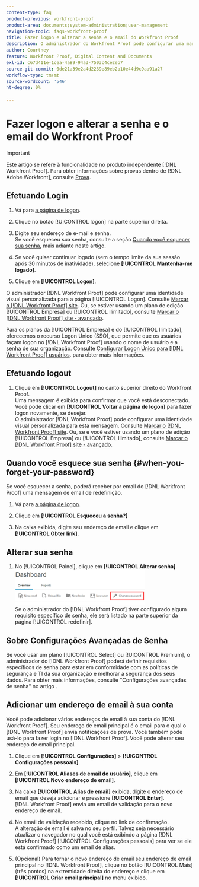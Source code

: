 ```yaml
---
content-type: faq
product-previous: workfront-proof
product-area: documents;system-administration;user-management
navigation-topic: faqs-workfront-proof
title: Fazer logon e alterar a senha e o email do Workfront Proof
description: O administrador do Workfront Proof pode configurar uma marca personalizada para a página de Logon. Consulte Marca no site do Workfront Proof. Ou, se estiver usando um plano Enterprise ou Unlimited edition, consulte Marca no site da Workfront Proof - avançado .
author: Courtney
feature: Workfront Proof, Digital Content and Documents
exl-id: c67d411e-1cea-4a89-94a3-7503c4ce2eb7
source-git-commit: 0de21a39e2a4d2239e89eb2b10e44d9c9aa91a27
workflow-type: tm+mt
source-wordcount: '546'
ht-degree: 0%

---
```


# Fazer logon e alterar a senha e o email do Workfront Proof

>[!IMPORTANT]
>
>Este artigo se refere à funcionalidade no produto independente [!DNL Workfront Proof]. Para obter informações sobre provas dentro de [!DNL Adobe Workfront], consulte [Prova](../../../review-and-approve-work/proofing/proofing.md).

## Efetuando Login

1. Vá para [a página de logon](https://app.proofhq.com/login).

1. Clique no botão [!UICONTROL logon] na parte superior direita.
1. Digite seu endereço de e-mail e senha.\
   Se você esqueceu sua senha, consulte a seção [Quando você esquecer sua senha](#when-you-forget-your-password), mais adiante neste artigo.

1. Se você quiser continuar logado (sem o tempo limite da sua sessão após 30 minutos de inatividade), selecione **[!UICONTROL Mantenha-me logado]**.
1. Clique em **[!UICONTROL Logon]**.

O administrador [!DNL Workfront Proof] pode configurar uma identidade visual personalizada para a página [!UICONTROL Logon]. Consulte [Marcar o [!DNL Workfront Proof] site](../../../workfront-proof/wp-acct-admin/branding/brand-wp-site.md). Ou, se estiver usando um plano de edição [!UICONTROL Empresa] ou [!UICONTROL Ilimitado], consulte [Marcar o [!DNL Workfront Proof] site - avançado](../../../workfront-proof/wp-acct-admin/branding/brand-wp-site-advanced.md).

Para os planos da [!UICONTROL Empresa] e do [!UICONTROL Ilimitado], oferecemos o recurso Logon Único (SSO), que permite que os usuários façam logon no [!DNL Workfront Proof] usando o nome de usuário e a senha de sua organização. Consulte [Configurar Logon Único para [!DNL Workfront Proof] usuários](../../../workfront-proof/wp-acct-admin/account-settings/configure-sso-for-wp-users.md). para obter mais informações.

## Efetuando logout

1. Clique em **[!UICONTROL Logout]** no canto superior direito do Workfront Proof.\
   Uma mensagem é exibida para confirmar que você está desconectado. Você pode clicar em **[!UICONTROL Voltar à página de logon]** para fazer logon novamente, se desejar.\
   O administrador [!DNL Workfront Proof] pode configurar uma identidade visual personalizada para esta mensagem. Consulte [Marcar o [!DNL Workfront Proof] site](../../../workfront-proof/wp-acct-admin/branding/brand-wp-site.md). Ou, se e você estiver usando um plano de edição [!UICONTROL Empresa] ou [!UICONTROL Ilimitado], consulte [Marcar o [!DNL Workfront Proof] site - avançado](../../../workfront-proof/wp-acct-admin/branding/brand-wp-site-advanced.md).

## Quando você esquece sua senha {#when-you-forget-your-password}

Se você esquecer a senha, poderá receber por email do [!DNL Workfront Proof] uma mensagem de email de redefinição.

1. Vá para [a página de logon](https://app.proofhq.com/login).

1. Clique em **[!UICONTROL Esqueceu a senha?]**
1. Na caixa exibida, digite seu endereço de email e clique em **[!UICONTROL Obter link]**.

## Alterar sua senha

1. No [!UICONTROL Painel], clique em **[!UICONTROL Alterar senha]**.\
   ![Alterar_senha.png](assets/change-passowrd-350x95.png)\
   Se o administrador do [!DNL Workfront Proof] tiver configurado algum requisito específico de senha, ele será listado na parte superior da página [!UICONTROL redefinir].

## Sobre Configurações Avançadas de Senha

Se você usar um plano [!UICONTROL Select] ou [!UICONTROL Premium], o administrador do [!DNL Workfront Proof] poderá definir requisitos específicos de senha para estar em conformidade com as políticas de segurança e TI da sua organização e melhorar a segurança dos seus dados. Para obter mais informações, consulte &quot;Configurações avançadas de senha&quot; no artigo .

## Adicionar um endereço de email à sua conta

Você pode adicionar vários endereços de email à sua conta do [!DNL Workfront Proof]. Seu endereço de email principal é o email para o qual o [!DNL Workfront Proof] envia notificações de prova. Você também pode usá-lo para fazer login no [!DNL Workfront Proof]. Você pode alterar seu endereço de email principal.

1. Clique em **[!UICONTROL Configurações]** > **[!UICONTROL Configurações pessoais]**.

1. Em **[!UICONTROL Aliases de email do usuário]**, clique em **[!UICONTROL Novo endereço de email]**.

1. Na caixa **[!UICONTROL Alias de email]** exibida, digite o endereço de email que deseja adicionar e pressione **[!UICONTROL Enter]**.\
   [!DNL Workfront Proof] envia um email de validação para o novo endereço de email.

1. No email de validação recebido, clique no link de confirmação.\
   A alteração de email é salva no seu perfil. Talvez seja necessário atualizar o navegador no qual você está exibindo a página [!DNL Workfront Proof] [!UICONTROL Configurações pessoais] para ver se ele está confirmado como um email de alias.
1. (Opcional) Para tornar o novo endereço de email seu endereço de email principal no [!DNL Workfront Proof], clique no botão [!UICONTROL Mais] (três pontos) na extremidade direita do endereço e clique em **[!UICONTROL Criar email principal]** no menu exibido.
